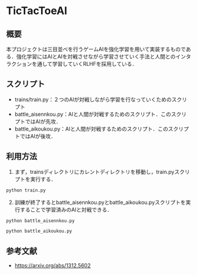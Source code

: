 # TicTacToeAI
## 概要
本プロジェクトは三目並べを行うゲームAIを強化学習を用いて実装するものである．強化学習にはAIとAIを対戦させながら学習させていく手法と人間とのインタラクションを通して学習していくRLHFを採用している．
## スクリプト
- trains/train.py：２つのAIが対戦しながら学習を行なっていくためのスクリプト
- battle_aisennkou.py：AIと人間が対戦するためのスクリプト．このスクリプトではAIが先攻．
- battle_aikoukou.py：AIと人間が対戦するためのスクリプト．このスクリプトではAIが後攻．
## 利用方法
1. まず，trainsディレクトリにカレントディレクトリを移動し，train.pyスクリプトを実行する．
```bash
python train.py
```
2. 訓練が終了するとbattle_aisennkou.pyとbattle_aikoukou.pyスクリプトを実行することで学習済みのAIと対戦できる．
```bash
python battle_aisennkou.py
```
```bash
python battle_aikoukou.py
```
## 参考文献
- https://arxiv.org/abs/1312.5602